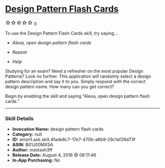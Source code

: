 # [Design Pattern Flash Cards](http://alexa.amazon.com/#skills/amzn1.ask.skill.4fade8c7-17e7-470b-a6b9-29c1af26d73f)
![0 stars](../../images/ic_star_border_black_18dp_1x.png)![0 stars](../../images/ic_star_border_black_18dp_1x.png)![0 stars](../../images/ic_star_border_black_18dp_1x.png)![0 stars](../../images/ic_star_border_black_18dp_1x.png)![0 stars](../../images/ic_star_border_black_18dp_1x.png) 0

To use the Design Pattern Flash Cards skill, try saying...

* *Alexa, open design pattern flash cards*

* *Repeat*

* *Help*

Studying for an exam?  Need a refresher on the most popular Design Patterns?  Look no further.  This application will randomly select a design pattern description and say it to you.  Simply respond with the correct design pattern name.  How many can you get correct?

Begin by enabling the skill and saying "Alexa, open design pattern flash cards."

***

### Skill Details

* **Invocation Name:** design pattern flash cards
* **Category:** null
* **ID:** amzn1.ask.skill.4fade8c7-17e7-470b-a6b9-29c1af26d73f
* **ASIN:** B01J00MX5A
* **Author:** mastash3ff
* **Release Date:** August 4, 2016 @ 06:11:46
* **In-App Purchasing:** No
